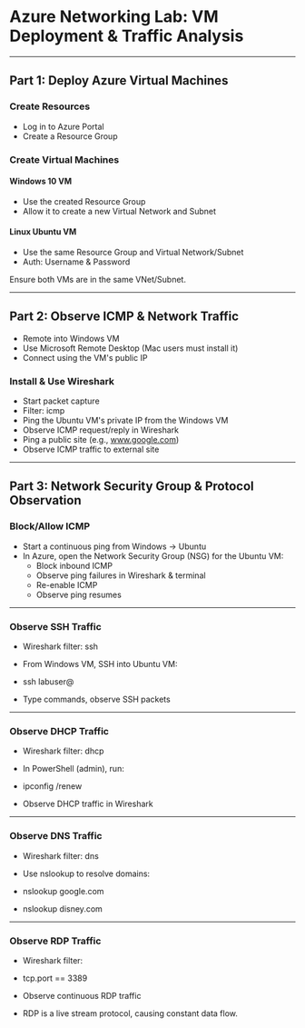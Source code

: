 # Azure Networking Lab: VM Deployment & Traffic Analysis

---

##  Part 1: Deploy Azure Virtual Machines

### Create Resources

- Log in to Azure Portal  
- Create a Resource Group  

### Create Virtual Machines

#### Windows 10 VM

- Use the created Resource Group  
- Allow it to create a new Virtual Network and Subnet  

#### Linux Ubuntu VM

- Use the same Resource Group and Virtual Network/Subnet  
- Auth: Username & Password  

 Ensure both VMs are in the same VNet/Subnet.

---

##  Part 2: Observe ICMP & Network Traffic

- Remote into Windows VM  
- Use Microsoft Remote Desktop (Mac users must install it)  
- Connect using the VM's public IP  

### Install & Use Wireshark

- Start packet capture  
- Filter: icmp  
- Ping the Ubuntu VM's private IP from the Windows VM  
- Observe ICMP request/reply in Wireshark  
- Ping a public site (e.g., www.google.com)  
- Observe ICMP traffic to external site  

---

## Part 3: Network Security Group & Protocol Observation

### Block/Allow ICMP

- Start a continuous ping from Windows → Ubuntu  
- In Azure, open the Network Security Group (NSG) for the Ubuntu VM:  
  - Block inbound ICMP  
  - Observe ping failures in Wireshark & terminal  
  - Re-enable ICMP  
  - Observe ping resumes  

---

### Observe SSH Traffic  
- Wireshark filter: ssh  

- From Windows VM, SSH into Ubuntu VM:

- ssh labuser@<private-ip>


- Type commands, observe SSH packets  

---

### Observe DHCP Traffic  
- Wireshark filter: dhcp  

- In PowerShell (admin), run:

- ipconfig /renew


- Observe DHCP traffic in Wireshark  

---

### Observe DNS Traffic  
- Wireshark filter: dns  

- Use nslookup to resolve domains:

- nslookup google.com
- nslookup disney.com


---

### Observe RDP Traffic  
- Wireshark filter:

- tcp.port == 3389


- Observe continuous RDP traffic  

- RDP is a live stream protocol, causing constant data flow.
